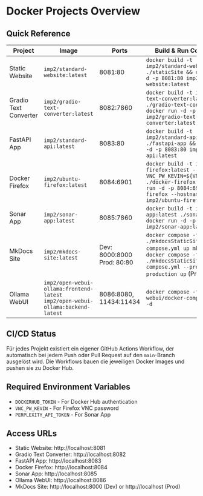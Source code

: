 # Docker Projects Overview

## Quick Reference

| Project               | Image                                                                               | Ports                         | Build & Run Commands                                                                                                                                                                                  |
| --------------------- | ----------------------------------------------------------------------------------- | ----------------------------- | ----------------------------------------------------------------------------------------------------------------------------------------------------------------------------------------------------- |
| Static Website        | `imp2/standard-website:latest`                                                      | 8081:80                       | ```docker build -t imp2/standard-website:latest ./staticSite && docker run -d -p 8081:80 imp2/standard-website:latest```                                                                              |
| Gradio Text Converter | `imp2/gradio-text-converter:latest`                                                 | 8082:7860                     | ```docker build -t imp2/gradio-text-converter:latest ./gradio-text-converter && docker run -d -p 8082:7860 imp2/gradio-text-converter:latest```                                                       |
| FastAPI App           | `imp2/standard-api:latest`                                                          | 8083:80                       | ```docker build -t imp2/standard-api:latest ./fastapi-app && docker run -d -p 8083:80 imp2/standard-api:latest```                                                                                     |
| Docker Firefox        | `imp2/ubuntu-firefox:latest`                                                        | 8084:6901                     | ```docker build -t imp2/ubuntu-firefox:latest --build-arg VNC_PW_KEVIN=${VNC_PW_KEVIN} ./docker-firefox && docker run -d -p 8084:6901 --name firefox --hostname firefox imp2/ubuntu-firefox:latest``` |
| Sonar App             | `imp2/sonar-app:latest`                                                             | 8085:7860                     | ```docker build -t imp2/sonar-app:latest ./sonar-app && docker run -d -p 8085:7860 imp2/sonar-app:latest```                                                                                           |
| MkDocs Site           | `imp2/mkdocs-site:latest`                                                           | Dev: 8000:8000<br>Prod: 80:80 | ```docker compose -f ./mkdocsStaticSite/docker-compose.yml up mkdocs``` (Dev)<br>```docker compose -f ./mkdocsStaticSite/docker-compose.yml --profile production up``` (Prod)                         |
| Ollama WebUI          | `imp2/open-webui-ollama:frontend-latest`<br>`imp2/open-webui-ollama:backend-latest` | 8086:8080,<br>11434:11434     | ```docker compose -f ./ollama-webui/docker-compose.yml up -d```                                                                                                                                       |

## CI/CD Status

Für jedes Projekt existiert ein eigener GitHub Actions Workflow, der automatisch bei jedem Push oder Pull Request auf den `main`-Branch ausgelöst wird. Die Workflows bauen die jeweiligen Docker Images und pushen sie zu Docker Hub.

## Required Environment Variables

- `DOCKERHUB_TOKEN` - For Docker Hub authentication
- `VNC_PW_KEVIN` - For Firefox VNC password
- `PERPLEXITY_API_TOKEN` - For Sonar App

## Access URLs

- Static Website: http://localhost:8081
- Gradio Text Converter: http://localhost:8082
- FastAPI App: http://localhost:8083
- Docker Firefox: http://localhost:8084
- Sonar App: http://localhost:8085
- Ollama WebUI: http://localhost:8086
- MkDocs Site: http://localhost:8000 (Dev) or http://localhost (Prod)
